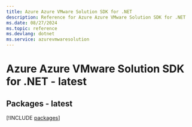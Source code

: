 ```yaml
---
title: Azure Azure VMware Solution SDK for .NET
description: Reference for Azure Azure VMware Solution SDK for .NET
ms.date: 08/27/2024
ms.topic: reference
ms.devlang: dotnet
ms.service: azurevmwaresolution
---
```

# Azure Azure VMware Solution SDK for .NET - latest
## Packages - latest
[!INCLUDE [packages](azure-vmware-solution-index.md)]